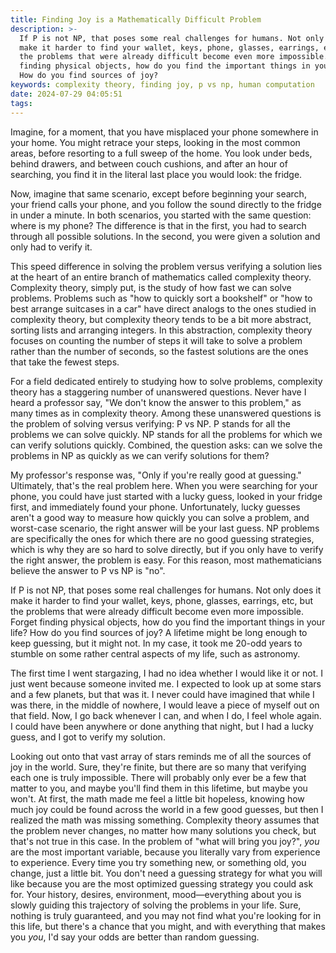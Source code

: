 ```yaml
---
title: Finding Joy is a Mathematically Difficult Problem
description: >-
  If P is not NP, that poses some real challenges for humans. Not only does it
  make it harder to find your wallet, keys, phone, glasses, earrings, etc, but
  the problems that were already difficult become even more impossible. Forget
  finding physical objects, how do you find the important things in your life?
  How do you find sources of joy?
keywords: complexity theory, finding joy, p vs np, human computation
date: 2024-07-29 04:05:51
tags:
---
```



Imagine, for a moment, that you have misplaced your phone somewhere in your home. You might retrace your steps, looking in the most common areas, before resorting to a full sweep of the home. You look under beds, behind drawers, and between couch cushions, and after an hour of searching, you find it in the literal last place you would look: the fridge. 

Now, imagine that same scenario, except before beginning your search, your friend calls your phone, and you follow the sound directly to the fridge in under a minute. In both scenarios, you started with the same question: where is my phone? The difference is that in the first, you had to search through all possible solutions. In the second, you were given a solution and only had to verify it.

This speed difference in solving the problem versus verifying a solution lies at the heart of an entire branch of mathematics called complexity theory. Complexity theory, simply put, is the study of how fast we can solve problems. Problems such as "how to quickly sort a bookshelf" or "how to best arrange suitcases in a car" have direct analogs to the ones studied in complexity theory, but complexity theory tends to be a bit more abstract, sorting lists and arranging integers. In this abstraction, complexity theory focuses on counting the number of steps it will take to solve a problem rather than the number of seconds, so the fastest solutions are the ones that take the fewest steps.

For a field dedicated entirely to studying how to solve problems, complexity theory has a staggering number of unanswered questions. Never have I heard a professor say, "We don't know the answer to this problem," as many times as in complexity theory. Among these unanswered questions is the problem of solving versus verifying: P vs NP. P stands for all the problems we can solve quickly. NP stands for all the problems for which we can verify solutions quickly. Combined, the question asks: can we solve the problems in NP as quickly as we can verify solutions for them?

My professor's response was, "Only if you're really good at guessing." Ultimately, that's the real problem here. When you were searching for your phone, you could have just started with a lucky guess, looked in your fridge first, and immediately found your phone. Unfortunately, lucky guesses aren't a good way to measure how quickly you can solve a problem, and worst-case scenario, the right answer will be your last guess. NP problems are specifically the ones for which there are no good guessing strategies, which is why they are so hard to solve directly, but if you only have to verify the right answer, the problem is easy. For this reason, most mathematicians believe the answer to P vs NP is "no".

If P is not NP, that poses some real challenges for humans. Not only does it make it harder to find your wallet, keys, phone, glasses, earrings, etc, but the problems that were already difficult become even more impossible. Forget finding physical objects, how do you find the important things in your life? How do you find sources of joy? A lifetime might be long enough to keep guessing, but it might not. In my case, it took me 20-odd years to stumble on some rather central aspects of my life, such as astronomy.

The first time I went stargazing, I had no idea whether I would like it or not. I just went because someone invited me. I expected to look up at some stars and a few planets, but that was it. I never could have imagined that while I was there, in the middle of nowhere, I would leave a piece of myself out on that field. Now, I go back whenever I can, and when I do, I feel whole again. I could have been anywhere or done anything that night, but I had a lucky guess, and I got to verify my solution.

Looking out onto that vast array of stars reminds me of all the sources of joy in the world. Sure, they're finite, but there are so many that verifying each one is truly impossible. There will probably only ever be a few that matter to you, and maybe you'll find them in this lifetime, but maybe you won't. At first, the math made me feel a little bit hopeless, knowing how much joy could be found across the world in a few good guesses, but then I realized the math was missing something. Complexity theory assumes that the problem never changes, no matter how many solutions you check, but that's not true in this case. In the problem of "what will bring you joy?", *you* are the most important variable, because you literally vary from experience to experience. Every time you try something new, or something old, you change, just a little bit. You don't need a guessing strategy for what you will like because you are the most optimized guessing strategy you could ask for. Your history, desires, environment, mood—everything about you is slowly guiding this trajectory of solving the problems in your life. Sure, nothing is truly guaranteed, and you may not find what you're looking for in this life, but there's a chance that you might, and with everything that makes you *you*, I'd say your odds are better than random guessing.